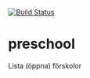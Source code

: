 [![Build Status](https://travis-ci.org/joenas/preschool.svg?branch=master)](https://travis-ci.org/joenas/preschool)

# preschool
Lista (öppna) förskolor

